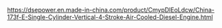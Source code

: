 https://dsepower.en.made-in-china.com/product/CmypDlEoLdcw/China-173f-E-Single-Cylinder-Vertical-4-Stroke-Air-Cooled-Diesel-Engine.html
